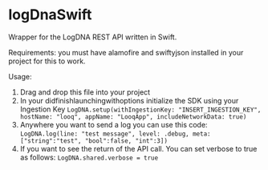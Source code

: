 # logDnaSwift
Wrapper for the LogDNA REST API written in Swift. 

Requirements: you must have alamofire and swiftyjson installed in your project for this to work. 

Usage:
1. Drag and drop this file into your project
2. In your didfinishlaunchingwithoptions initialize the SDK using your Ingestion Key
        `LogDNA.setup(withIngestionKey: "INSERT_INGESTION_KEY", hostName: "looq", appName: "LooqApp", includeNetworkData: true)`
3. Anywhere you want to send a log you can use this code: 
        `LogDNA.log(line: "test message", level: .debug, meta: ["string":"test", "bool":false, "int":3])`
4. If you want to see the return of the API call. You can set verbose to true as follows: `LogDNA.shared.verbose = true`
